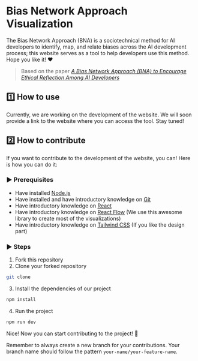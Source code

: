 # Bias Network Approach Visualization

The Bias Network Approach (BNA) is a sociotechnical method for AI developers to identify, map, and relate biases across the AI development process; this website serves as a tool to help developers use this method. Hope you like it! :heart:

> Based on the paper [_A Bias Network Approach (BNA) to Encourage Ethical Reflection Among AI Developers_](https://link.springer.com/article/10.1007/s11948-024-00526-9)

## :one: How to use

Currently, we are working on the development of the website. We will soon provide a link to the website where you can access the tool. Stay tuned!

## :two: How to contribute

If you want to contribute to the development of the website, you can! Here is how you can do it:

### :arrow_forward: Prerequisites

- Have installed [Node.js](https://nodejs.org/en/download/)
- Have installed and have introductory knowledge on [Git](https://git-scm.com/downloads)
- Have introductory knowledge on [React](https://reactjs.org/)
- Have introductory knowledge on [React Flow](https://reactflow.dev/) (We use this awesome library to create most of the visualizations)
- Have introductory knowledge on [Tailwind CSS](https://tailwindcss.com/) (If you like the design part)

### :arrow_forward: Steps

1. Fork this repository
2. Clone your forked repository

```bash
git clone
```

3. Install the dependencies of our project

```bash
npm install
```

4. Run the project

```bash
npm run dev
```

Nice! Now you can start contributing to the project! :tada:

Remember to always create a new branch for your contributions. Your branch name should follow the pattern `your-name/your-feature-name`.
